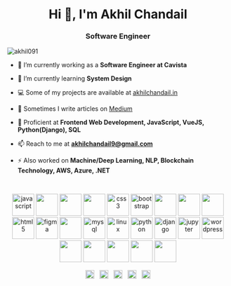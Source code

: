 
<h1 align="center">Hi 👋, I'm Akhil Chandail</h1>
<h3 align="center">Software Engineer</h3>

<p align="left"> <img src="https://komarev.com/ghpvc/?username=akhil091" alt="akhil091" /> </p>

- 🔭 I’m currently working as a **Software Engineer at Cavista**

- 🌱 I’m currently learning **System Design**

- 💻 Some of my projects are available at [akhilchandail.in](https://akhilchandail.in/)

- 📝 Sometimes I write articles on [Medium](https://medium.com/@akhilchandail9)

- 💬 Proficient at **Frontend Web Development, JavaScript, VueJS, Python(Django), SQL**

- 📫 Reach to me at **akhilchandail9@gmail.com**

- ⚡ Also worked on **Machine/Deep Learning, NLP, Blockchain Technology, AWS, Azure, .NET**
<br>      
<p align="center">
  <img src="https://cdn.jsdelivr.net/gh/devicons/devicon/icons/javascript/javascript-original.svg" alt="javascript" width="50" height="50"/>
  <img src="https://cdn.jsdelivr.net/gh/devicons/devicon/icons/jquery/jquery-original-wordmark.svg" width="50" height="50"/>
  <img src="https://cdn.jsdelivr.net/gh/devicons/devicon/icons/vuejs/vuejs-original.svg" width="50" height="50" />
  <img src="https://cdn.jsdelivr.net/gh/devicons/devicon/icons/typescript/typescript-original.svg" width="50" height="50"/>
  <img src="https://cdn.jsdelivr.net/gh/devicons/devicon/icons/css3/css3-original-wordmark.svg" alt="css3" width="50" height="50"/>
  <img src="https://cdn.jsdelivr.net/gh/devicons/devicon/icons/bootstrap/bootstrap-plain-wordmark.svg" alt="bootstrap" width="50" height="50"/>
  <img src="https://cdn.jsdelivr.net/gh/devicons/devicon/icons/sass/sass-original.svg" width="50" height="50"/>
  <img src="https://cdn.jsdelivr.net/gh/devicons/devicon/icons/less/less-plain-wordmark.svg" width="50" height="50"/>
  <img src="https://cdn.jsdelivr.net/gh/devicons/devicon/icons/tailwindcss/tailwindcss-original-wordmark.svg" width="50" height="50"/>
  <img src="https://cdn.jsdelivr.net/gh/devicons/devicon/icons/html5/html5-original-wordmark.svg" alt="html5" width="50" height="50"/>
  <img src="https://cdn.jsdelivr.net/gh/devicons/devicon/icons/figma/figma-original.svg" alt="figma" width="50" height="50"/>
  <img src="https://cdn.jsdelivr.net/gh/devicons/devicon/icons/xd/xd-line.svg" width="50" height="50"/>
  <img src="https://cdn.jsdelivr.net/gh/devicons/devicon/icons/mysql/mysql-original-wordmark.svg" alt="mysql" width="50" height="50"/>
  <img src="https://cdn.jsdelivr.net/gh/devicons/devicon/icons/linux/linux-original.svg" alt="linux" width="50" height="50"/>
  <img src="https://cdn.jsdelivr.net/gh/devicons/devicon/icons/python/python-original.svg" alt="python" width="50" height="50"/>
  <img src="https://cdn.jsdelivr.net/gh/devicons/devicon/icons/django/django-plain-wordmark.svg" alt="django" width="50" height="50"/>
  <img src="https://cdn.jsdelivr.net/gh/devicons/devicon/icons/jupyter/jupyter-original-wordmark.svg" alt="jupyter" width="50" height="50"/>
  <img src="https://cdn.jsdelivr.net/gh/devicons/devicon/icons/wordpress/wordpress-plain-wordmark.svg" alt="wordpress" width="50" height="50"/>
  <img src="https://cdn.jsdelivr.net/gh/devicons/devicon/icons/webflow/webflow-original.svg" width="50" height="50"/>
  <img src="https://cdn.jsdelivr.net/gh/devicons/devicon/icons/docker/docker-original-wordmark.svg" width="50" height="50"/>
  <img src="https://cdn.jsdelivr.net/gh/devicons/devicon/icons/dot-net/dot-net-original-wordmark.svg" width="50" height="50"/>
  <img src="https://cdn.jsdelivr.net/gh/devicons/devicon/icons/git/git-plain.svg" width="50" height="50"/>
  <img src="https://cdn.jsdelivr.net/gh/devicons/devicon/icons/jira/jira-plain-wordmark.svg" width="50" height="50"/>
</p>
<p align="center">
  <a href="https://codepen.io/akhil09" target="blank"><img align="center" src="https://cdn.jsdelivr.net/npm/simple-icons@3.0.1/icons/codepen.svg" alt="akhil09" height="20" width="20" /></a>&nbsp;&nbsp;
  <a href="https://twitter.com/akhilrajput09" target="blank"><img align="center" src="https://cdn.jsdelivr.net/npm/simple-icons@3.0.1/icons/twitter.svg" alt="akhilrajput091" height="20" width="20" /></a>&nbsp;&nbsp;
  <a href="https://linkedin.com/in/akhilchandail" target="blank"><img align="center" src="https://cdn.jsdelivr.net/npm/simple-icons@3.0.1/icons/linkedin.svg" alt="akhil-chandail-594908122" height="20" width="20" /></a>&nbsp;&nbsp;
  <a href="https://instagram.com/akhilrajput09" target="blank"><img align="center" src="https://cdn.jsdelivr.net/npm/simple-icons@3.0.1/icons/instagram.svg" alt="akhilrajput091" height="20" width="20" /></a>&nbsp;&nbsp;
  <a href="https://medium.com/@akhilchandail9" target="blank"><img align="center" src="https://cdn.jsdelivr.net/npm/simple-icons@3.0.1/icons/medium.svg" alt="@akhilchandail9" height="20" width="20" /></a>
</p>
